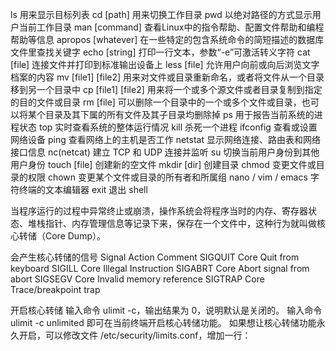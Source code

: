 ls                  用来显示目标列表
cd [path]           用来切换工作目录
pwd                 以绝对路径的方式显示用户当前工作目录
man [command]       查看Linux中的指令帮助、配置文件帮助和编程帮助等信息
apropos [whatever]  在一些特定的包含系统命令的简短描述的数据库文件里查找关键字
echo [string]       打印一行文本，参数“-e”可激活转义字符
cat [file]          连接文件并打印到标准输出设备上
less [file]         允许用户向前或向后浏览文字档案的内容
mv [file1] [file2]  用来对文件或目录重新命名，或者将文件从一个目录移到另一个目录中
cp [file1] [file2]  用来将一个或多个源文件或者目录复制到指定的目的文件或目录
rm [file]           可以删除一个目录中的一个或多个文件或目录，也可以将某个目录及其下属的所有文件及其子目录均删除掉
ps                  用于报告当前系统的进程状态
top                 实时查看系统的整体运行情况
kill                杀死一个进程
ifconfig            查看或设置网络设备
ping                查看网络上的主机是否工作
netstat             显示网络连接、路由表和网络接口信息
nc(netcat)          建立 TCP 和 UDP 连接并监听
su                  切换当前用户身份到其他用户身份
touch [file]        创建新的空文件
mkdir [dir]         创建目录
chmod               变更文件或目录的权限
chown               变更某个文件或目录的所有者和所属组
nano / vim / emacs  字符终端的文本编辑器
exit                退出 shell


当程序运行的过程中异常终止或崩溃，操作系统会将程序当时的内存、寄存器状态、堆栈指针、内存管理信息等记录下来，保存在一个文件中，这种行为就叫做核心转储（Core Dump）。


会产生核心转储的信号
Signal	Action	Comment
SIGQUIT	Core	Quit from keyboard
SIGILL	Core	Illegal Instruction
SIGABRT	Core	Abort signal from abort
SIGSEGV	Core	Invalid memory reference
SIGTRAP	Core	Trace/breakpoint trap


开启核心转储
输入命令 ulimit -c，输出结果为 0，说明默认是关闭的。
输入命令 ulimit -c unlimited 即可在当前终端开启核心转储功能。
如果想让核心转储功能永久开启，可以修改文件 /etc/security/limits.conf，增加一行：